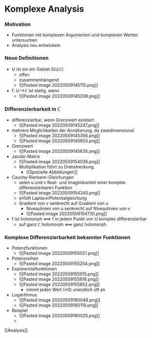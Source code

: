 # Komplexe Analysis
### Motivation
+ Funktionen mit komplexen Argumenten und komplexen Werten untersuchen
+ Analysis neu entwickeln

### Neue Definitionen
+ U ist ein ein Gebiet (U⊆ℂ)
	+ offen
	+ zusammenhängend
	+ ![[Pasted image 20220509145115.png]]
+ f: U-->ℂ ist stetig, wenn 
	+ ![[Pasted image 20220509145208.png]]

### Differenzierbarkeit in ℂ
+ differenzierbar, wenn Grenzwert existiert
	+ ![[Pasted image 20220509145247.png]]
+ mehrere Möglichkeiten der Annäherung, da zweidimensional
	+ ![[Pasted image 20220509145356.png]]
	+ ![[Pasted image 20220509145653.png]]
+ Grenzwert
	+ ![[Pasted image 20220509145835.png]]
+ Jacobi-Matrix
	+ ![[Pasted image 20220509154036.png]]
	+ Multiplikation führt zu Drehstreckung
		+ [[Spezielle Abbildungen]]
+ Cauchy-Riemann-Gleichungen
	+ seien u und v Real- und Imaginäranteil einer komplex differenzierbaren Funktion
	+ ![[Pasted image 20220509154340.png]]
	+ erfüllt Laplace/Potentialgleichung
	+ Gradient von v senkrecht auf Gradient von u
		+ Niveaulinien von u senkrecht auf Niveaulinien von v
		+ ![[Pasted image 20220509154730.png]]
+ f ist holomorph <==> f in jedem Punkt von U komplex differenzierbar
	+ auf ganz ℂ holomorph <==> ganz holomorph

### Komplexe Differenzierbarkeit bekannter Funktionen
+ Potenzfunktionen
	+ ![[Pasted image 20220509155021.png]]
+ Potenzreihen
	+ ![[Pasted image 20220509155254.png]]
+ Exponentialfunktionen
	+ ![[Pasted image 20220509155515.png]]
	+ ![[Pasted image 20220509155816.png]]
	+ ![[Pasted image 20220509155852.png]]
		+ nimmt jeden Wert (≠0) unendlich oft an
+ Logarithmus
	+ ![[Pasted image 20220509160048.png]]
	+ ![[Pasted image 20220509160119.png]]
+ Beispiel
	+ ![[Pasted image 20220509160025.png]]
	+ 


[[Analysis]]

